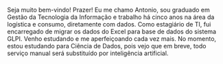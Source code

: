 Seja muito bem-vindo!
Prazer! Eu me chamo Antonio, sou graduado em Gestão da Tecnologia da Informação e trabalho há cinco anos na área da logística e consumo, diretamente com dados.
Como estagiário de TI, fui encarregado de migrar os dados do Excel para base de dados do sistema GLPI.
Venho estudando e me aperfeiçoando cada vez mais. No momento, estou estudando para Ciência de Dados, pois vejo que em breve, todo serviço manual será substituído
por inteligência artificial.

<!---
ajpj1/ajpj1 is a ✨ special ✨ repository because its `README.md` (this file) appears on your GitHub profile.
You can click the Preview link to take a look at your changes.
--->

